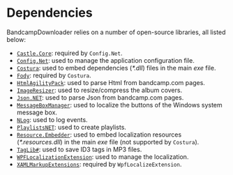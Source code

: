 # Dependencies

BandcampDownloader relies on a number of open-source libraries, all listed below:

* [`Castle.Core`](https://github.com/castleproject/Core): required by `Config.Net`.
* [`Config.Net`](https://github.com/aloneguid/config): used to manage the application configuration file.
* [`Costura`](https://github.com/Fody/Costura): used to embed dependencies (_*.dll_) files in the main _exe_ file.
* [`Fody`](https://github.com/Fody/Fody): required by `Costura`.
* [`HtmlAgilityPack`](https://github.com/zzzprojects/html-agility-pack): used to parse Html from bandcamp.com pages.
* [`ImageResizer`](https://github.com/imazen/resizer): used to resize/compress the album covers.
* [`Json.NET`](https://github.com/JamesNK/Newtonsoft.Json): used to parse Json from bandcamp.com pages.
* [`MessageBoxManager`](https://www.codeproject.com/Articles/18399/Localizing-System-MessageBox): used to localize the buttons of the Windows system message box.
* [`NLog`](https://github.com/NLog/NLog): used to log events.
* [`PlaylistsNET`](https://github.com/tmk907/PlaylistsNET): used to create playlists.
* [`Resource.Embedder`](https://github.com/MarcStan/Resource.Embedder): used to embed localization resources (_*.resources.dll_) in the main _exe_ file (not supported by `Costura`).
* [`TagLib#`](https://github.com/mono/taglib-sharp): used to save ID3 tags in MP3 files.
* [`WPFLocalizationExtension`](https://github.com/XAMLMarkupExtensions/WPFLocalizationExtension): used to manage the localization.
* [`XAMLMarkupExtensions`](https://github.com/XAMLMarkupExtensions/XAMLMarkupExtensions): required by `WpfLocalizeExtension`.
